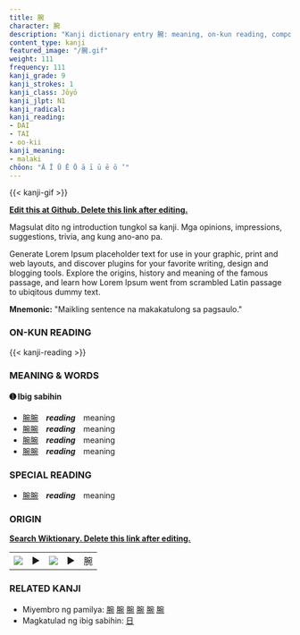 ```yaml
---
title: 腕
character: 腕
description: "Kanji dictionary entry 腕: meaning, on-kun reading, compounds, origin, related kanji"
content_type: kanji
featured_image: "/腕.gif"
weight: 111
frequency: 111
kanji_grade: 9
kanji_strokes: 1
kanji_class: Jōyō
kanji_jlpt: N1
kanji_radical: 
kanji_reading: 
- DAI
- TAI
- oo-kii
kanji_meaning:
- malaki
chōon: "Ā Ī Ū Ē Ō ā ī ū ē ō ’"
---
```

[//]: # (Don't edit the line below. Kanji animated GIF code is automatically generated.)
{{< kanji-gif >}}

[//]: # (Edit below this line.)

**[Edit this at Github. Delete this link after editing.](https://github.com/tim0g/tim/tree/main/content/kanji/腕/index.md)**

Magsulat dito ng introduction tungkol sa kanji. Mga opinions, impressions, suggestions, trivia, ang kung ano-ano pa.

Generate Lorem Ipsum placeholder text for use in your graphic, print and web layouts, and discover plugins for your favorite writing, design and blogging tools. Explore the origins, history and meaning of the famous passage, and learn how Lorem Ipsum went from scrambled Latin passage to ubiqitous dummy text.
 
**Mnemonic:** "Maikling sentence na makakatulong sa pagsaulo."

### ON-KUN READING

[//]: # (Don't edit the line below. ON-KUN READING code is automatically generated.)
{{< kanji-reading >}}

### MEANING & WORDS

#### ➊ **Ibig sabihin**
  - [腕](../腕)[腕](../腕)　***reading***　meaning
  - [腕](../腕)[腕](../腕)　***reading***　meaning
  - [腕](../腕)[腕](../腕)　***reading***　meaning
  - [腕](../腕)[腕](../腕)　***reading***　meaning

### SPECIAL READING
  - [腕](../腕)[腕](../腕)　***reading***　meaning

### ORIGIN

**[Search Wiktionary. Delete this link after editing.](https://wiktionary.org/wiki/腕)**
<table class="kanji-table"><tr><td>
<img src="60px-腕-bronze.svg.png">
</td><td>▶</td><td>
<img src="60px-腕-oracle.svg.png">
</td><td>▶</td>
<td class="kanji-origin">腕</td>
</tr></table>

### RELATED KANJI
- Miyembro ng pamilya: [腕](../腕) [腕](../腕) [腕](../腕) [腕](../腕) [腕](../腕) [腕](../腕)
- Magkatulad ng ibig sabihin: [日](../日)
